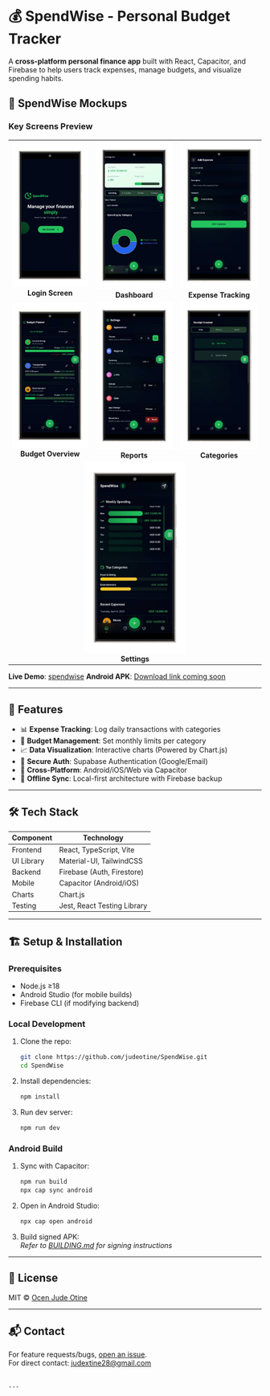 
# 💰 SpendWise - Personal Budget Tracker

A **cross-platform personal finance app** built with React, Capacitor, and Firebase to help users track expenses, manage budgets, and visualize spending habits.

## 📱 SpendWise Mockups

### Key Screens Preview

<div align="center">
  <table>
    <!-- Row 1 -->
    <tr>
      <td align="center"><img src="/public/mockups/1.png" width="200"/><br><b>Login Screen</b></td>
      <td align="center"><img src="/public/mockups/3.png" width="200"/><br><b>Dashboard</b></td>
      <td align="center"><img src="/public/mockups/4.png" width="200"/><br><b>Expense Tracking</b></td>
    </tr>
    <!-- Row 2 -->
    <tr>
      <td align="center"><img src="/public/mockups/5.png" width="200"/><br><b>Budget Overview</b></td>
      <td align="center"><img src="/public/mockups/6.png" width="200"/><br><b>Reports</b></td>
      <td align="center"><img src="/public/mockups/7.png" width="200"/><br><b>Categories</b></td>
    </tr>
    <!-- Row 3 (single centered image) -->
    <tr>
      <td colspan="3" align="center"><img src="/public/mockups/8.png" width="200"/><br><b>Settings</b></td>
    </tr>
  </table>
</div>

**Live Demo**: [spendwise](https://spend-wise-blue.vercel.app/) 
**Android APK**: [Download link coming soon](#) 

---

## 🚀 Features
- 📊 **Expense Tracking**: Log daily transactions with categories
- 🎯 **Budget Management**: Set monthly limits per category
- 📈 **Data Visualization**: Interactive charts (Powered by Chart.js)
- 🔐 **Secure Auth**: Supabase Authentication (Google/Email)
- 📱 **Cross-Platform**: Android/iOS/Web via Capacitor
- 🔄 **Offline Sync**: Local-first architecture with Firebase backup

---

## 🛠️ Tech Stack
| Component | Technology |
|-----------|------------|
| Frontend  | React, TypeScript, Vite |
| UI Library | Material-UI, TailwindCSS |
| Backend   | Firebase (Auth, Firestore) |
| Mobile    | Capacitor (Android/iOS) |
| Charts    | Chart.js |
| Testing   | Jest, React Testing Library |

---

## 🏗️ Setup & Installation

### Prerequisites
- Node.js ≥18
- Android Studio (for mobile builds)
- Firebase CLI (if modifying backend)

### Local Development
1. Clone the repo:
   ```bash
   git clone https://github.com/judeotine/SpendWise.git
   cd SpendWise
   ```
2. Install dependencies:
   ```bash
   npm install
   ```
3. Run dev server:
   ```bash
   npm run dev
   ```

### Android Build
1. Sync with Capacitor:
   ```bash
   npm run build
   npx cap sync android
   ```
2. Open in Android Studio:
   ```bash
   npx cap open android
   ```
3. Build signed APK:  
   *Refer to [BUILDING.md](docs/BUILDING.md) for signing instructions*

---

## 📜 License
MIT © [Ocen Jude Otine](https://github.com/judeotine)

---

## 📬 Contact
For feature requests/bugs, [open an issue](https://github.com/judeotine/SpendWise/issues).  
For direct contact: judextine28@gmail.com
```

---
